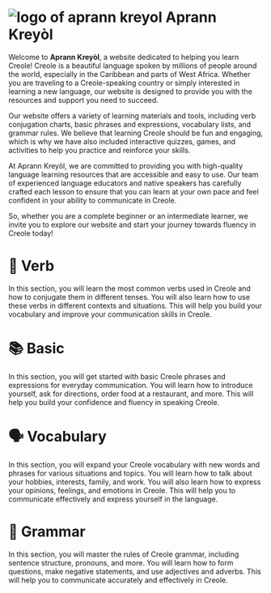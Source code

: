 # ![logo of aprann kreyol](./src/public/images/icon/logo-ak.ico) Aprann Kreyòl

Welcome to **Aprann Kreyòl**, a website dedicated to helping you learn Creole! Creole is a beautiful language spoken by millions of people around the world, especially in the Caribbean and parts of West Africa. Whether you are traveling to a Creole-speaking country or simply interested in learning a new language, our website is designed to provide you with the resources and support you need to succeed.

Our website offers a variety of learning materials and tools, including verb conjugation charts, basic phrases and expressions, vocabulary lists, and grammar rules. We believe that learning Creole should be fun and engaging, which is why we have also included interactive quizzes, games, and activities to help you practice and reinforce your skills.

At Aprann Kreyòl, we are committed to providing you with high-quality language learning resources that are accessible and easy to use. Our team of experienced language educators and native speakers has carefully crafted each lesson to ensure that you can learn at your own pace and feel confident in your ability to communicate in Creole.

So, whether you are a complete beginner or an intermediate learner, we invite you to explore our website and start your journey towards fluency in Creole today!


# 📝 Verb
In this section, you will learn the most common verbs used in Creole and how to conjugate them in different tenses. You will also learn how to use these verbs in different contexts and situations. This will help you build your vocabulary and improve your communication skills in Creole.

# 📚 Basic
In this section, you will get started with basic Creole phrases and expressions for everyday communication. You will learn how to introduce yourself, ask for directions, order food at a restaurant, and more. This will help you build your confidence and fluency in speaking Creole.

# 🗣️ Vocabulary
In this section, you will expand your Creole vocabulary with new words and phrases for various situations and topics. You will learn how to talk about your hobbies, interests, family, and work. You will also learn how to express your opinions, feelings, and emotions in Creole. This will help you to communicate effectively and express yourself in the language.

# 📖 Grammar
In this section, you will master the rules of Creole grammar, including sentence structure, pronouns, and more. You will learn how to form questions, make negative statements, and use adjectives and adverbs. This will help you to communicate accurately and effectively in Creole.
